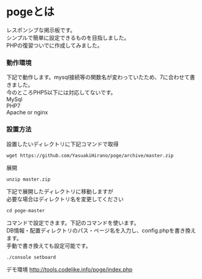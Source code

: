 # pogeとは

レスポンシブな掲示板です。  
シンプルで簡単に設定できるものを目指しました。  
PHPの復習ついでに作成してみました。  
  
### 動作環境

下記で動作します。mysql接続等の関数名が変わっていたため、7に合わせて書きました。  
今のところPHP5以下には対応してないです。  
MySql  
PHP7  
Apache or nginx  
  
### 設置方法

設置したいディレクトリに下記コマンドで取得  
```
wget https://github.com/YasuakiHirano/poge/archive/master.zip  
```
  
展開
```
unzip master.zip  
```
  
下記で展開したディレクトリに移動しますが  
必要な場合はディレクトリ名を変更してください  
```
cd poge-master
```
  
コマンドで設定できます。下記のコマンドを使います。  
DB情報・配置ディレクトリのパス・ページ名を入力し、config.phpを書き換えます。  
手動で書き換えても設定可能です。  
```
./console setboard  
```
  
デモ環境
http://tools.codelike.info/poge/index.php
